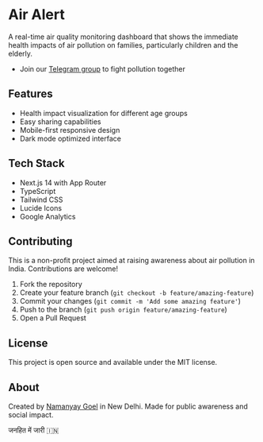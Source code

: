 # Air Alert

A real-time air quality monitoring dashboard that shows the immediate health impacts of air pollution on families, particularly children and the elderly.

- Join our [Telegram group](https://t.me/fightpollution) to fight pollution together

## Features

- Health impact visualization for different age groups
- Easy sharing capabilities
- Mobile-first responsive design
- Dark mode optimized interface

## Tech Stack

- Next.js 14 with App Router
- TypeScript
- Tailwind CSS
- Lucide Icons
- Google Analytics

## Contributing

This is a non-profit project aimed at raising awareness about air pollution in India. Contributions are welcome!

1. Fork the repository
2. Create your feature branch (`git checkout -b feature/amazing-feature`)
3. Commit your changes (`git commit -m 'Add some amazing feature'`)
4. Push to the branch (`git push origin feature/amazing-feature`)
5. Open a Pull Request

## License

This project is open source and available under the MIT license.

## About

Created by [Namanyay Goel](https://x.com/NamanyayG) in New Delhi. Made for public awareness and social impact.

जनहित में जारी 🇮🇳
